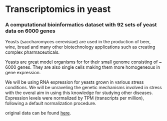 # Transcriptomics in yeast
### A computational bioinformatics dataset with 92 sets of yeast data on 6000 genes
Yeasts (saccharomyces cerevisiae) are used in the production of beer, wine, bread and many other biotechnology applications such as creating complex pharmaceuticals. 

Yeasts are great model organisms for for their small genome consisting of ~ 6000 genes. They are also single cells making them more homogeneous in gene expression.

We will be using RNA expression for yeasts grown in various stress conditions. We will be unraveling the genetic mechanisms involved in stress with the overal aim in using this knowledge for studying other diseases. Expression levels were normalized by TPM (transcripts per million), following a default normalization procedure. 

original data can be found [here](https://www.kaggle.com/costalaether/yeast-transcriptomics).








